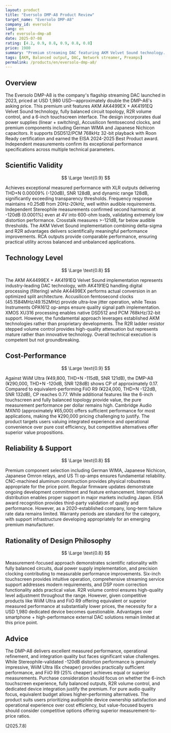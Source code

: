 ```yaml
---
layout: product
title: "Eversolo DMP-A8 Product Review"
target_name: "Eversolo DMP-A8"
company_id: eversolo
lang: en
ref: eversolo-dmp-a8
date: 2025-07-08
rating: [4.2, 0.9, 0.8, 0.9, 0.8, 0.8]
price: 1980
summary: "Premium streaming DAC featuring AKM Velvet Sound technology. Achieves excellent measured performance with THD+N -120dB and SNR 128dB via XLR outputs. Includes 6-inch touchscreen, fully balanced topology, and R2R volume control, but faces value challenges at USD 1,980 USD pricing."
tags: [AKM, Balanced output, DAC, Network streamer, Preamps]
permalink: /products/en/eversolo-dmp-a8/
---
```

## Overview

The Eversolo DMP-A8 is the company's flagship streaming DAC launched in 2023, priced at USD 1,980 USD—approximately double the DMP-A6's asking price. This premium unit features AKM AK4499EX + AK4191EQ Velvet Sound technology, fully balanced circuit topology, R2R volume control, and a 6-inch touchscreen interface. The design incorporates dual power supplies (linear + switching), Accusilicon femtosecond clocks, and premium components including German WIMA and Japanese Nichicon capacitors. It supports DSD512/PCM 768kHz 32-bit playback with Roon Ready certification and earned the EISA 2024-2025 Best Product award. Independent measurements confirm its exceptional performance specifications across multiple technical parameters.

## Scientific Validity

$$ \Large \text{0.9} $$

Achieves exceptional measured performance with XLR outputs delivering THD+N 0.00009% (-120dB), SNR 128dB, and dynamic range 128dB, significantly exceeding transparency thresholds. Frequency response maintains ±0.25dB from 20Hz-20kHz, well within audible requirements. Independent Stereophile measurements confirmed second harmonic at -120dB (0.0001%) even at 4V into 600-ohm loads, validating extremely low distortion performance. Crosstalk measures >-121dB, far below audible thresholds. The AKM Velvet Sound implementation combining delta-sigma and R2R advantages delivers scientifically meaningful performance improvements. RCA outputs provide comparable performance, ensuring practical utility across balanced and unbalanced applications.

## Technology Level

$$ \Large \text{0.8} $$

The AKM AK4499EX + AK4191EQ Velvet Sound implementation represents industry-leading DAC technology, with AK4191EQ handling digital processing (filtering) while AK4499EX performs actual conversion in an optimized split architecture. Accusilicon femtosecond clocks (45.1584MHz/49.152MHz) provide ultra-low jitter operation, while Texas Instruments OPA1612 op-amps ensure quality signal path implementation. XMOS XU316 processing enables native DSD512 and PCM 768kHz/32-bit support. However, the fundamental approach leverages established AKM technologies rather than proprietary developments. The R2R ladder resistor stepped volume control provides high-quality attenuation but represents mature rather than innovative technology. Overall technical execution is competent but not groundbreaking.

## Cost-Performance

$$ \Large \text{0.9} $$

Against WiiM Ultra (¥49,800, THD+N -115dB, SNR 121dB), the DMP-A8 (¥290,000, THD+N -120dB, SNR 128dB) shows CP of approximately 0.17. Compared to equivalent-performing FiiO R9 (¥224,000, THD+N -122dB, SNR 132dB), CP reaches 0.77. While additional features like the 6-inch touchscreen and fully balanced topology provide value, the pure measurement performance per dollar remains high. Cambridge Audio MXN10 (approximately ¥65,000) offers sufficient performance for most applications, making the ¥290,000 pricing challenging to justify. The product targets users valuing integrated experience and operational convenience over pure cost efficiency, but competitive alternatives offer superior value propositions.

## Reliability & Support

$$ \Large \text{0.8} $$

Premium component selection including German WIMA, Japanese Nichicon, Japanese Omron relays, and US TI op-amps ensures fundamental reliability. CNC-machined aluminum construction provides physical robustness appropriate for the price point. Regular firmware updates demonstrate ongoing development commitment and feature enhancement. International distribution enables proper support in major markets including Japan. EISA award recognition provides third-party validation of quality and performance. However, as a 2020-established company, long-term failure rate data remains limited. Warranty periods are standard for the category, with support infrastructure developing appropriately for an emerging premium manufacturer.

## Rationality of Design Philosophy

$$ \Large \text{0.8} $$

Measurement-focused approach demonstrates scientific rationality with fully balanced circuits, dual power supply implementation, and precision clocking contributing to measurable performance improvements. Six-inch touchscreen provides intuitive operation, comprehensive streaming service support addresses modern requirements, and DSP room correction functionality adds practical value. R2R volume control ensures high-quality level adjustment throughout the range. However, given competitive products like WiiM Ultra and FiiO R9 offering equivalent or superior measured performance at substantially lower prices, the necessity for a USD 1,980 dedicated device becomes questionable. Advantages over smartphone + high-performance external DAC solutions remain limited at this price point.

## Advice

The DMP-A8 delivers excellent measured performance, operational refinement, and integration quality but faces significant value challenges. While Stereophile-validated -120dB distortion performance is genuinely impressive, WiiM Ultra (6x cheaper) provides practically sufficient performance, and FiiO R9 (25% cheaper) achieves equal or superior measurements. Purchase consideration should focus on whether the 6-inch touchscreen experience, fully balanced outputs, R2R volume control, and dedicated device integration justify the premium. For pure audio quality focus, equivalent budget allows higher-performing alternatives. The product suits users prioritizing audiophile device ownership satisfaction and operational experience over cost efficiency, but value-focused buyers should consider competitive options offering superior measurement-to-price ratios.

(2025.7.8)